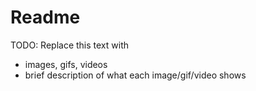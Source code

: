# Readme

TODO: Replace this text with

* images, gifs, videos
* brief description of what each image/gif/video shows

